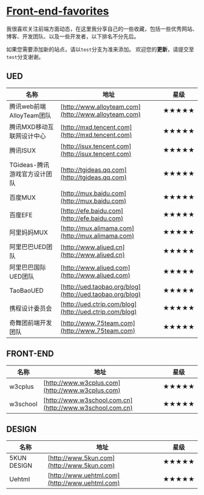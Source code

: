 # [Front-end-favorites](https://github.com/iuunhao/front-end-favorites)
我很喜欢关注前端方面动态，在这里我分享自己的一些收藏，包括一些优秀网站、博客、开发团队、以及一些开发者，以下排名不分先后。

如果您需要添加新的站点，请以`test`分支为准来添加。
欢迎您的**更新**，请提交至`test`分支谢谢。

## UED 
|名称 |地址|星级|
| ----- | ----- | ----- |
|腾讯web前端AlloyTeam团队|[http://www.alloyteam.com](http://www.alloyteam.com)|★★★★★|
|腾讯MXD移动互联网设计中心|[http://mxd.tencent.com](http://mxd.tencent.com)|★★★★★|
|腾讯ISUX|[http://isux.tencent.com](http://isux.tencent.com)|★★★★★|
|TGideas-腾讯游戏官方设计团队|[http://tgideas.qq.com](http://tgideas.qq.com)|★★★★★|
|百度MUX|[http://mux.baidu.com](http://mux.baidu.com)|★★★★★|
|百度EFE|[http://efe.baidu.com](http://efe.baidu.com)|★★★★★|
|阿里妈妈MUX|[http://mux.alimama.com](http://mux.alimama.com)|★★★★★|
|阿里巴巴UED团队|[http://www.aliued.cn](http://www.aliued.cn)|★★★★★|
|阿里巴巴国际UED团队|[http://www.aliued.com](http://www.aliued.com)|★★★★★|
|TaoBaoUED|[http://ued.taobao.org/blog](http://ued.taobao.org/blog)|★★★★★|
|携程设计委员会|[http://ued.ctrip.com/blog](http://ued.ctrip.com/blog)|★★★★★|
|奇舞团前端开发团队|[http://www.75team.com](http://www.75team.com)|★★★★★|

## FRONT-END
|名称|地址|星级|
| ----- | ----- | ----- |
| w3cplus | [http://www.w3cplus.com](http://www.w3cplus.com) | ★★★★★ |
| w3school | [http://www.w3school.com.cn](http://www.w3school.com.cn) | ★★★★★ |

## DESIGN 
|名称|地址|星级|
| ----- | ----- | ----- |
| 5KUN DESIGN | [http://www.5kun.com](http://www.5kun.com) | ★★★★★ |
| Uehtml | [http://www.uehtml.com](http://www.uehtml.com) | ★★★★★ |


